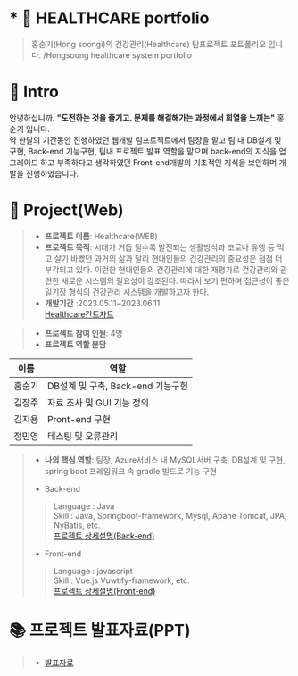 # * 📑 HEALTHCARE portfolio
> 홍순기(Hong soongi)의 건강관리(Healthcare) 팀프로젝트 포트폴리오 입니다. /Hongsoong healthcare system portfolio

# 🤝 Intro
 안녕하십니까. **"도전하는 것을 즐기고. 문제를 해결해가는 과정에서 희열을 느끼는"** 홍순기 입니다. <br>
약 한달의 기간동안 진행하였던 웹개발 팀프로젝트에서 팀장을 맡고 팀 내 DB설계 및 구현, Back-end 기능구현, 팀내 프로젝트 발표 역할을 맡으며 back-end의 지식을 업그레이드 하고 부족하다고 생각하였던 Front-end개발의 기초적인 지식을 보안하며 개발을 진행하였습니다.

# 📖 Project(Web)
> - **프로젝트 이름**: Healthcare(WEB)
> - **프로젝트 목적**: 시대가 거듭 될수록 발전되는 생활방식과 코로나 유행 등 먹고 살기 바빴던 과거의 삶과 달리 현대인들의 건강관리의 중요성은 점점 더 부각되고 있다. 이런한 현대인들의 건강관리에 대한 재평가로 건강관리와 관련한 새로운 시스템의 필요성이 강조된다. 따라서 보기 편하며 접근성이 좋은 일기장 형식의 건강관리 시스템을 개발하고자 한다.
> - **개발기간** :2023.05.11~2023.06.11 <br>
[Healthcare간트차트](https://gi.esmplus.com/sungi211/portfolio/healthcarechart_copy.jpg)

> - **프로젝트 참여 인원**: 4명
> - **프로젝트 역할 분담** <br>
 
| 이름 | 역할 |
|--|--|
홍순기| DB설계 및 구축, Back-end 기능구현
김장주| 자료 조사 및 GUI 기능 정의
김지용| Pront-end 구현
정민영| 테스팅 및 오류관리

> - **나의 핵심 역할**: 팀장, Azure서비스 내 MySQL서버 구축, DB설계 및 구현, spring boot 프레임워크 속 gradle 빌드로 기능 구현
>
> - Back-end
>> Language : Java <br> Skill : Java, Springboot-framework, Mysql, Apahe Tomcat, JPA, NyBatis, etc. <br>
>> [프로젝트 상세설명(Back-end)](https://github.com/Hongsoong/healthcare-backend)
> - Front-end
>> Language : javascript <br> Skill : Vue.js Vuwtify-framework, etc. <br>
>> [프로젝트 상세설명(Front-end)](https://google.com)
>> <br>
# 📚 프로젝트 발표자료(PPT)
> - [발표자료](https://drive.google.com/drive/folders/1SQvXIc9r56BDlCOXp4G4Lr6a-oOyq4SR?usp=sharing)
